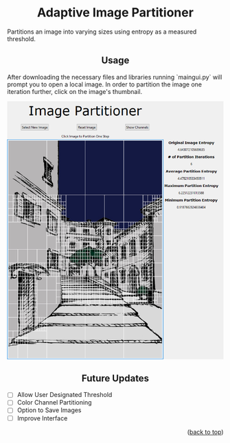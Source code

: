 <div id='top'></div>
<h1 align="center"> Adaptive Image Partitioner </h1>
Partitions an image into varying sizes using entropy as a measured threshold.

<h2 align="center"> Usage </h2>
After downloading the necessary files and libraries running `maingui.py` will prompt you to open a local image. In order to partition the image one iteration further, click on the image's thumbnail.

![](example.png)

<h2 align="center"> Future Updates </h2>

- [ ] Allow User Designated Threshold
- [ ] Color Channel Partitioning
- [ ] Option to Save Images
- [ ] Improve Interface

<p align="right">(<a href="#top">back to top</a>)</p>
